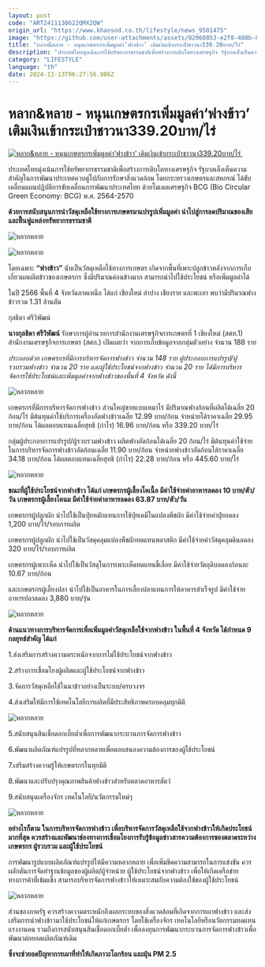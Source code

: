 ```yaml
---
layout: post
code: "ART2411130622QMX2QW"
origin_url: "https://www.khaosod.co.th/lifestyle/news_9501475"
image: "https://github.com/user-attachments/assets/02068853-e2f8-480b-85a1-5bb10a6b1bf7"
title: "หลาก&หลาย - หนุนเกษตรกรเพิ่มมูลค่า‘ฟางข้าว’ เติมเงินเข้ากระเป๋าชาวนา339.20บาท/ไร่"
description: "ประเทศไทยมุ่งเน้นการใช้ทรัพยากรธรรมชาติเพื่อสร้างการเติบโตทางเศรษฐกิจ รัฐบาลเล็งเห็นความสำคัญในการพัฒนาประเทศควบคู่ไปกับการรักษาสิ่งแวดล้อม"
category: "LIFESTYLE"
language: "th"
date: 2024-11-13T06:27:56.986Z
---
```


# หลาก&หลาย - หนุนเกษตรกรเพิ่มมูลค่า‘ฟางข้าว’ เติมเงินเข้ากระเป๋าชาวนา339.20บาท/ไร่

[![หลาก&หลาย - หนุนเกษตรกรเพิ่มมูลค่า‘ฟางข้าว’ เติมเงินเข้ากระเป๋าชาวนา339.20บาท/ไร่ ](https://www.khaosod.co.th/wpapp/uploads/2024/11/ddd-3.jpg "หลาก&หลาย - หนุนเกษตรกรเพิ่มมูลค่า‘ฟางข้าว’ เติมเงินเข้ากระเป๋าชาวนา339.20บาท/ไร่ ")](https://www.khaosod.co.th/wpapp/uploads/2024/11/ddd-3.jpg)

ประเทศไทยมุ่งเน้นการใช้ทรัพยากรธรรมชาติเพื่อสร้างการเติบโตทางเศรษฐกิจ รัฐบาลเล็งเห็นความสำคัญในการพัฒนาประเทศควบคู่ไปกับการรักษาสิ่งแวดล้อม โดยกระทรวงเกษตรและสหกรณ์ ได้ขับเคลื่อนแผนปฏิบัติการขับเคลื่อนการพัฒนาประเทศไทย ด้วยโมเดลเศรษฐกิจ BCG (Bio Circular Green Economy: BCG) พ.ศ. 2564-2570

**ด้วยการสนับสนุนการนำวัสดุเหลือใช้ทางการเกษตรมาแปรรูปเพิ่มมูลค่า นำไปสู่การลดปริมาณของเสีย และฟื้นฟูแหล่งทรัพยากรธรรมชาติ**

![หลากหลาย](https://www.khaosod.co.th/wpapp/uploads/2024/11/d08-1-696x472.jpg)

![หลากหลาย](https://www.khaosod.co.th/wpapp/uploads/2024/11/d14-696x489.jpg)

โดยเฉพาะ **“ฟางข้าว”** นับเป็นวัสดุเหลือใช้ทางการเกษตร เกิดจากพื้นที่เพาะปลูกข้าวหลังจากการเก็บเกี่ยวผลผลิตข้าวของเกษตรกร ซึ่งมีปริมาณค่อนข้างมาก สามารถนำไปใช้ประโยชน์ หรือเพิ่มมูลค่าได้

ในปี 2566 พื้นที่ 4 จังหวัดภาคเหนือ ได้แก่ เชียงใหม่ ลำปาง เชียงราย และพะเยา พบว่ามีปริมาณฟางข้าวรวม 1.31 ล้านตัน

กุลธิดา ศรีวิพัฒน์

**นางกุลธิดา ศรีวิพัฒน์** รักษาการผู้อำนวยการสำนักงานเศรษฐกิจการเกษตรที่ 1 เชียงใหม่ (สศท.1) สำนักงานเศรษฐกิจการเกษตร (สศก.) เปิดเผยว่า จากการเก็บข้อมูลจากกลุ่มตัวอย่าง จำนวน 188 ราย

_ประกอบด้วย เกษตรกรที่มีการบริหารจัดการฟางข้าว จำนวน 148 ราย ผู้ประกอบการแปรรูป/ผู้รวบรวมฟางข้าว จำนวน 20 ราย และผู้ใช้ประโยชน์จากฟางข้าว จำนวน 20 ราย ได้มีการบริหารจัดการใช้ประโยชน์และเพิ่มมูลค่าจากฟางข้าวของพื้นที่ 4 จังหวัด ดังนี้_

![หลากหลาย](https://www.khaosod.co.th/wpapp/uploads/2024/11/d17-696x444.jpg)





เกษตรกรที่มีการบริหารจัดการฟางข้าว ส่วนใหญ่ขายแบบเหมาไร่ มีปริมาณฟางก้อนที่ผลิตได้เฉลี่ย 20 ก้อน/ไร่ มีต้นทุนค่าใช้บริการเครื่องอัดฟางข้าวเฉลี่ย 12.99 บาท/ก้อน จำหน่ายได้ราคาเฉลี่ย 29.95 บาท/ก้อน ได้ผลตอบแทนเฉลี่ยสุทธิ (กำไร) 16.96 บาท/ก้อน หรือ 339.20 บาท/ไร่

กลุ่มผู้ประกอบการแปรรูป/ผู้รวบรวมฟางข้าว ผลิตฟางอัดก้อนได้เฉลี่ย 20 ก้อน/ไร่ มีต้นทุนค่าใช้จ่ายในการบริหารจัดการฟางข้าวอัดก้อนเฉลี่ย 11.90 บาท/ก้อน จำหน่ายฟางข้าวอัดก้อนได้ราคาเฉลี่ย 34.18 บาท/ก้อน ได้ผลตอบแทนเฉลี่ยสุทธิ (กำไร) 22.28 บาท/ก้อน หรือ 445.60 บาท/ไร่

![หลากหลาย](https://www.khaosod.co.th/wpapp/uploads/2024/11/d02-696x477.jpg)

**ขณะที่ผู้ใช้ประโยชน์จากฟางข้าว ได้แก่ เกษตรกรผู้เลี้ยงโคเนื้อ มีค่าใช้จ่ายค่าอาหารลดลง 10 บาท/ตัว/วัน เกษตรกรผู้เลี้ยงโคนม มีค่าใช้จ่ายค่าอาหารลดลง 63.87 บาท/ตัว/วัน**

เกษตรกรผู้ปลูกผัก นำไปใช้เป็นปุ๋ยหมักแทนการใช้ปุ๋ยเคมีในแปลงพืชผัก มีค่าใช้จ่ายค่าปุ๋ยลดลง 1,200 บาท/ไร่/รอบการผลิต

เกษตรกรผู้ปลูกผัก นำไปใช้เป็นวัสดุคลุมแปลงพืชผักทดแทนพลาสติก มีค่าใช้จ่ายค่าวัสดุคลุมดินลดลง 320 บาท/ไร่/รอบการผลิต

เกษตรกรผู้เพาะเห็ด นำไปใช้เป็นวัสดุในการเพาะเห็ดทดแทนขี้เลื่อย มีค่าใช้จ่ายวัตถุดิบลดลงก้อนละ 10.67 บาท/ก้อน

และเกษตรกรผู้เลี้ยงปลา นำไปใช้เป็นอาหารในการเลี้ยงปลาแทนการให้อาหารสำเร็จรูป มีค่าใช้จ่ายอาหารปลาลดลง 3,880 บาท/รุ่น

![หลากหลาย](https://www.khaosod.co.th/wpapp/uploads/2024/11/d07-1-696x457.jpg)

**ด้านแนวทางการบริหารจัดการเพื่อเพิ่มมูลค่าวัสดุเหลือใช้จากฟางข้าว ในพื้นที่ 4 จังหวัด ได้กำหนด 9 กลยุทธ์สำคัญ ได้แก่**

1.ส่งเสริมการสร้างความตระหนักจากการไม่ใช้ประโยชน์จากฟางข้าว

2.สร้างการเชื่อมโยงผู้ผลิตและผู้ใช้ประโยชน์จากฟางข้าว

3.จัดการวัสดุเหลือใช้ในนาข้าวอย่างเป็นระบบ/ครบวงจร

4.ส่งเสริมให้มีการใช้เทคโนโลยีการผลิตที่มีประสิทธิภาพครอบคลุมทุกมิติ

![หลากหลาย](https://www.khaosod.co.th/wpapp/uploads/2024/11/d15-696x522.jpg)

5.สนับสนุนสินเชื่อดอกเบี้ยต่ำเพื่อการพัฒนากระบวนการจัดการฟางข้าว

6.พัฒนาผลิตภัณฑ์แปรรูปที่หลากหลายเพื่อตอบสนองความต้องการของผู้ใช้ประโยชน์

7.เสริมสร้างความรู้ให้เกษตรกรในทุกมิติ

8.พัฒนาและปรับปรุงคุณภาพสินค้าฟางข้าวสำหรับตลาดอาหารสัตว์

9.สนับสนุนเครื่องจักร เทคโนโลยี/นวัตกรรมใหม่ๆ

![หลากหลาย](https://www.khaosod.co.th/wpapp/uploads/2024/11/d12-696x472.jpg)

**อย่างไรก็ตาม ในการบริหารจัดการฟางข้าว เพื่อบริหารจัดการวัสดุเหลือใช้จากฟางข้าวให้เกิดประโยชน์มากที่สุด ควรสร้างและพัฒนาช่องทางการเชื่อมโยงการรับรู้ข้อมูลข่าวสารความต้องการของตลาดระหว่างเกษตรกร ผู้รวบรวม และผู้ใช้ประโยชน์**

การพัฒนารูปแบบผลิตภัณฑ์แปรรูปให้มีความหลากหลาย เพื่อเพิ่มขีดความสามารถในการแข่งขัน ควรผลักดันการจัดทำฐานข้อมูลของผู้ผลิต/ผู้จำหน่าย ผู้ใช้ประโยชน์จากฟางข้าว เพื่อให้เกิดเครือข่ายทางการค้าที่เข้มแข็ง สามารถบริหารจัดการฟางข้าวให้เหมาะสมกับความต้องใช้ของผู้ใช้ประโยชน์

![หลากหลาย](https://www.khaosod.co.th/wpapp/uploads/2024/11/d01-1-696x468.jpg)

ส่วนของภาครัฐ ควรสร้างความตระหนักถึงผลกระทบของสิ่งแวดล้อมที่เกิดจากการเผาฟางข้าว และส่งเสริมการนำฟางข้าวมาใช้ประโยชน์ให้แก่เกษตรกร โดยใช้เครื่องจักร เทคโนโลยีหรือนวัตกรรมทดแทนแรงงานคน รวมถึงการสนับสนุนสินเชื่อดอกเบี้ยต่ำ เพื่อลงทุนการพัฒนากระบวนการจัดการฟางข้าวเพื่อพัฒนาต่อยอดผลิตภัณฑ์เดิม

**ซึ่งจะช่วยลดปัญหาการเผาที่ทำให้เกิดภาวะโลกร้อน และฝุ่น PM 2.5**